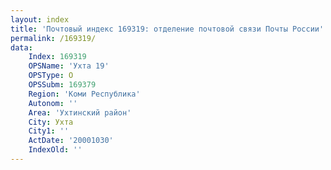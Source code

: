 ```yaml
---
layout: index
title: 'Почтовый индекс 169319: отделение почтовой связи Почты России'
permalink: /169319/
data:
    Index: 169319
    OPSName: 'Ухта 19'
    OPSType: О
    OPSSubm: 169379
    Region: 'Коми Республика'
    Autonom: ''
    Area: 'Ухтинский район'
    City: Ухта
    City1: ''
    ActDate: '20001030'
    IndexOld: ''
---
```

